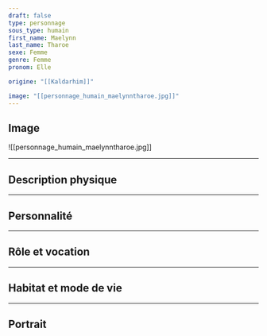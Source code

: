 ```yaml
---
draft: false
type: personnage
sous_type: humain
first_name: Maelynn
last_name: Tharoe
sexe: Femme
genre: Femme
pronom: Elle

origine: "[[Kaldarhim]]"

image: "[[personnage_humain_maelynntharoe.jpg]]"
---
```


## Image

![[personnage_humain_maelynntharoe.jpg]]

---

## Description physique



---

## Personnalité



---

## Rôle et vocation



---

## Habitat et mode de vie



---

## Portrait

